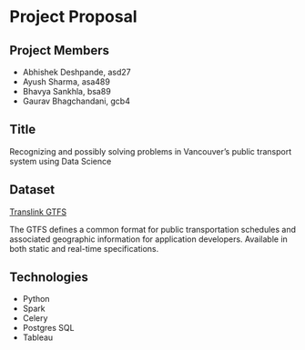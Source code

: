 # Project Proposal

## **Project Members**

- Abhishek Deshpande, asd27
- Ayush Sharma, asa489
- Bhavya Sankhla, bsa89
- Gaurav Bhagchandani, gcb4


## **Title** 
Recognizing and possibly solving problems in Vancouver’s public transport system using Data Science

## **Dataset** 
[Translink GTFS](https://www.translink.ca/about-us/doing-business-with-translink/app-developer-resources/gtfs)

The GTFS defines a common format for public transportation schedules and associated geographic information for application developers. Available in both static and real-time specifications.

## **Technologies** 

- Python
- Spark
- Celery
- Postgres SQL
- Tableau